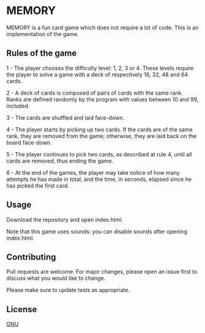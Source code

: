 # MEMORY

MEMORY is a fun card game which does not require a lot of code. This is an implementation  of the game.


## Rules of the game

1 - The player chooses the difficulty level: 1, 2, 3 or 4. These levels require the player to solve a game with a deck of respectively 16, 32, 48 and 64 cards.

2 - A deck of cards is composed of pairs of cards with the same rank. Ranks are defined randomly by the program with values between 10 and 99, included.

3 - The cards are shuffled and laid face-down.

4 - The player starts by picking up two cards. If the cards are of the same rank, they are removed from the game; otherwise, they are laid back on the board face-down.

5 - The player continues to pick two cards, as described at rule 4, until all cards are removed, thus ending the game.

6 - At the end of the games, the player may take notice of how many attempts he has made in total, and the time, in seconds, elapsed since he has picked the first card. 


## Usage

Download the repository and open index.html.

Note that this game uses sounds: you can disable sounds after opening index.html.


## Contributing
Pull requests are welcome. For major changes, please open an issue first to discuss what you would like to change.

Please make sure to update tests as appropriate.


## License
[GNU](https://choosealicense.com/licenses/gpl-3.0/)
